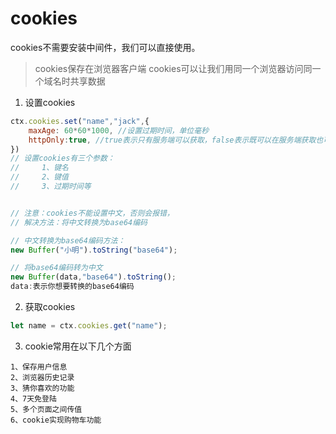 # cookies
cookies不需要安装中间件，我们可以直接使用。

> cookies保存在浏览器客户端
> cookies可以让我们用同一个浏览器访问同一个域名时共享数据

1. 设置cookies
```js
ctx.cookies.set("name","jack",{
    maxAge: 60*60*1000, //设置过期时间，单位毫秒
    httpOnly:true, //true表示只有服务端可以获取，false表示既可以在服务端获取也可以在客户端（js）获取
})
// 设置cookies有三个参数：
//     1、键名
//     2、键值
//     3、过期时间等


// 注意：cookies不能设置中文，否则会报错，
// 解决方法：将中文转换为base64编码

// 中文转换为base64编码方法：
new Buffer("小明").toString("base64");

// 将base64编码转为中文
new Buffer(data,"base64").toString();
data:表示你想要转换的base64编码

```

2. 获取cookies
```js
let name = ctx.cookies.get("name");
```

3. cookie常用在以下几个方面
```
1、保存用户信息
2、浏览器历史记录
3、猜你喜欢的功能
4、7天免登陆
5、多个页面之间传值
6、cookie实现购物车功能
```

